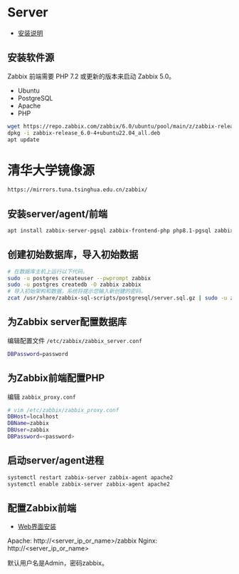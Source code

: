 # Server

- [安装说明](https://www.zabbix.com/documentation/6.0/zh/manual/installation/install_from_packages/debian_ubuntu)

## 安装软件源

Zabbix 前端需要 PHP 7.2 或更新的版本来启动 Zabbix 5.0。

- Ubuntu
- PostgreSQL
- Apache
- PHP

```bash
wget https://repo.zabbix.com/zabbix/6.0/ubuntu/pool/main/z/zabbix-release/zabbix-release_6.0-4%2Bubuntu22.04_all.deb
dpkg -i zabbix-release_6.0-4+ubuntu22.04_all.deb
apt update
```

# 清华大学镜像源

```txt
https://mirrors.tuna.tsinghua.edu.cn/zabbix/
```

## 安装server/agent/前端

```bash
apt install zabbix-server-pgsql zabbix-frontend-php php8.1-pgsql zabbix-apache-conf zabbix-sql-scripts zabbix-agent
```

## 创建初始数据库，导入初始数据

```bash
# 在数据库主机上运行以下代码。
sudo -u postgres createuser --pwprompt zabbix
sudo -u postgres createdb -O zabbix zabbix
# 导入初始架构和数据，系统将提示您输入新创建的密码。
zcat /usr/share/zabbix-sql-scripts/postgresql/server.sql.gz | sudo -u zabbix psql zabbix
```

## 为Zabbix server配置数据库

编辑配置文件 `/etc/zabbix/zabbix_server.conf`

```bash
DBPassword=password
```

## 为Zabbix前端配置PHP

编辑 `zabbix_proxy.conf`

```bash
# vim /etc/zabbix/zabbix_proxy.conf
DBHost=localhost
DBName=zabbix
DBUser=zabbix
DBPassword=<password>
```

## 启动server/agent进程

```bash
systemctl restart zabbix-server zabbix-agent apache2
systemctl enable zabbix-server zabbix-agent apache2
```

## 配置Zabbix前端

- [Web界面安装](https://www.zabbix.com/documentation/6.0/zh/manual/installation/frontend)


Apache: http://<server_ip_or_name>/zabbix
Nginx: http://<server_ip_or_name>

默认用户名是Admin，密码zabbix。